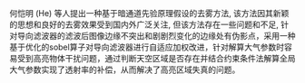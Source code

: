 
何恺明 (He) 等人提出一种基于暗通道先验原理假设的去雾方法, 该方法因其新颖的思想和良好的去雾效果受到国内外广泛关注, 但该方法存在一些问题和不足, 针对导向滤波器的滤波后图像边缘不突出和剧剧烈变化的边缘处有伪影点，采用一种基于优化的sobel算子对导向滤波器进行自适应加权改进，针对解算大气参数时容易受到高亮物体干扰问题，通过判断天空区域是否存在并结合约束条件法解算全局大气参数实现了透射率的补偿，从而解决了高亮区域失真的问题。

